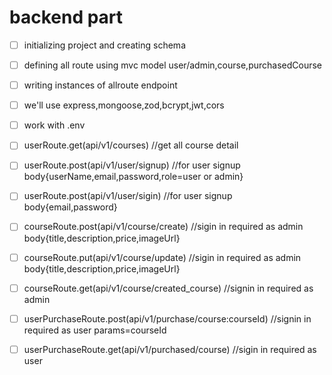 # backend part
- [ ] initializing project and creating schema
- [ ] defining all route using mvc model user/admin,course,purchasedCourse
- [ ] writing instances of allroute endpoint  
- [ ] we'll use express,mongoose,zod,bcrypt,jwt,cors  
- [ ] work with .env  

- [ ] userRoute.get(api/v1/courses) //get all course detail

- [ ] userRoute.post(api/v1/user/signup) //for user signup body{userName,email,password,role=user or admin}   
- [ ] userRoute.post(api/v1/user/sigin) //for user signup  body{email,password}

- [ ] courseRoute.post(api/v1/course/create) //sigin in required as admin body{title,description,price,imageUrl} 
- [ ] courseRoute.put(api/v1/course/update) //sigin in required as admin body{title,description,price,imageUrl} 
- [ ] courseRoute.get(api/v1/course/created_course) //signin in required as admin 

- [ ] userPurchaseRoute.post(api/v1/purchase/course:courseId) //signin in required as user params=courseId 
- [ ] userPurchaseRoute.get(api/v1/purchased/course) //sigin in required as user  


